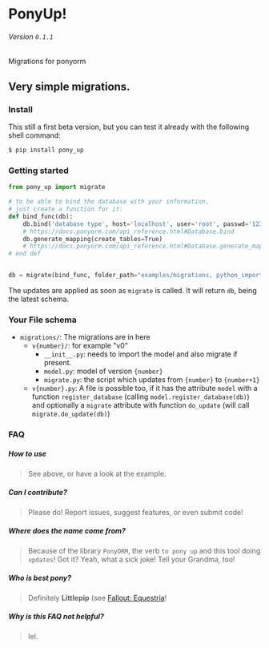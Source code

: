 # PonyUp!
###### Version `0.1.1`
Migrations for ponyorm

## Very simple migrations.

### Install

This still a first beta version, but you can test it already with the following shell command:
```sh
$ pip install pony_up
```

### Getting started

```python
from pony_up import migrate

# to be able to bind the database with your information,
# just create a function for it:
def bind_func(db):
    db.bind('database type', host='localhost', user='root', passwd='1234secure', db='test1')
    # https://docs.ponyorm.com/api_reference.html#Database.bind
    db.generate_mapping(create_tables=True)
    # https://docs.ponyorm.com/api_reference.html#Database.generate_mapping
# end def


db = migrate(bind_func, folder_path="examples/migrations, python_import="examples.migrations")
```

The updates are applied as soon as `migrate` is called. It will return `db`, being the latest schema.

### Your File schema
- `migrations/`: The migrations are in here
    - `v{number}/`: for example "v0"
        - `__init__.py`: needs to import the model and also migrate if present.
        - `model.py`: model of version `{number}`
        - `migrate.py`: the script which updates from `{number}` to `{number+1}`
    - `v{number}.py`:
        A file is possible too, if it has the attribute `model` with a function `register_database` (calling `model.register_database(db)`)
        and optionally a `migrate` attribute with function `do_update` (will call `migrate.do_update(db)`)


### FAQ
##### How to use
> See above, or have a look at the example.

##### Can I contribute?
> Please do!
> Report issues, suggest features, or even submit code!

##### Where does the name come from?
> Because of the library `PonyORM`, the verb `to pony up` and this tool doing `updates`!
> Got it? Yeah, what a sick joke! Tell your Grandma, too!

##### Who is best pony?
> Definitely **Littlepip** (see [Fallout: Equestria]((http://falloutequestria.wikia.com/wiki/Fallout:_Equestria))!

##### Why is this FAQ not helpful?
> lel.